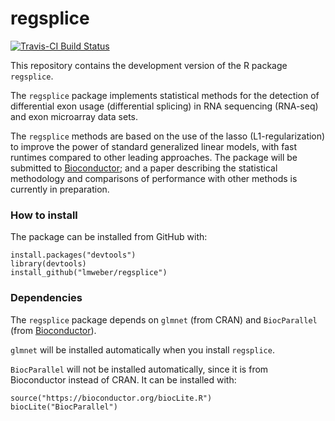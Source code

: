 regsplice
=========

[![Travis-CI Build Status](https://travis-ci.org/lmweber/regsplice.svg?branch=master)](https://travis-ci.org/lmweber/regsplice)

This repository contains the development version of the R package `regsplice`.

The `regsplice` package implements statistical methods for the detection of differential exon usage (differential splicing) in RNA sequencing (RNA-seq) and exon microarray data sets.

The `regsplice` methods are based on the use of the lasso (L1-regularization) to improve the power of standard generalized linear models, with fast runtimes compared to other leading approaches. The package will be submitted to [Bioconductor](http://bioconductor.org/); and a paper describing the statistical methodology and comparisons of performance with other methods is currently in preparation.


### How to install

The package can be installed from GitHub with:

```{r}
install.packages("devtools")
library(devtools)
install_github("lmweber/regsplice")
```


### Dependencies

The `regsplice` package depends on `glmnet` (from CRAN) and `BiocParallel` (from [Bioconductor](http://bioconductor.org/)).

`glmnet` will be installed automatically when you install `regsplice`.

`BiocParallel` will not be installed automatically, since it is from Bioconductor instead of CRAN. It can be installed with:

```{r}
source("https://bioconductor.org/biocLite.R")
biocLite("BiocParallel")
```

